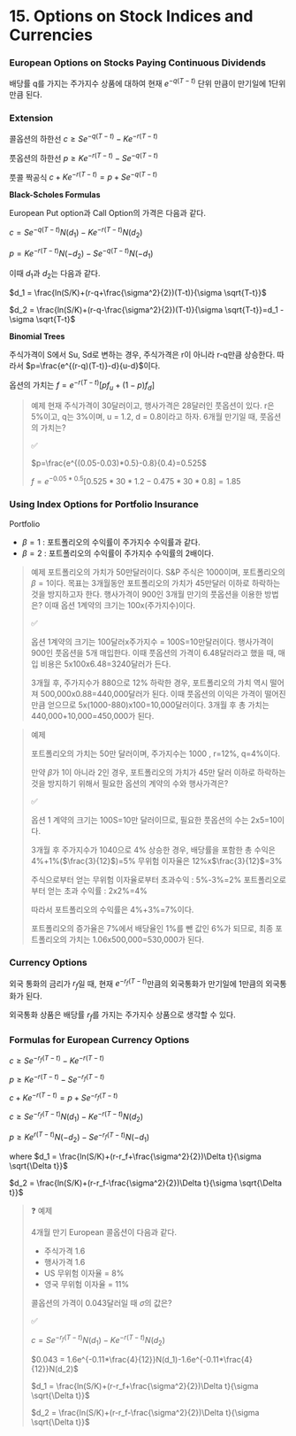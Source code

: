 # 15. Options on Stock Indices and Currencies

### European Options on Stocks Paying Continuous Dividends

배당률 q를 가지는 주가지수 상품에 대하여 현재 $e^{-q(T-t)}$ 단위 만큼이 만기일에 1단위만큼 된다.

### Extension

콜옵션의 하한선
$c \geq Se^{-q(T-t)} - Ke^{-r(T-t)}$

풋옵션의 하한선
$p \geq Ke^{-r(T-t)}-Se^{-q(T-t)}$

풋콜 짝공식
$c+Ke^{-r(T-t)}=p + Se^{-q(T-t)}$

**Black-Scholes Formulas**

European Put option과 Call Option의 가격은 다음과 같다.

$c = Se^{-q(T-t)}N(d_1)-Ke^{-r(T-t)}N(d_2)$

$p = Ke^{-r(T-t)}N(-d_2)-Se^{-q(T-t)}N(-d_1)$

이때 $d_1$과 $d_2$는 다음과 같다.

$d_1 = \frac{ln(S/K)+(r-q+\frac{\sigma^2}{2})(T-t)}{\sigma \sqrt{T-t}}$

$d_2 = \frac{ln(S/K)+(r-q-\frac{\sigma^2}{2})(T-t)}{\sigma \sqrt{T-t}}=d_1 - \sigma \sqrt{T-t}$

**Binomial Trees**

주식가격이 S에서 Su, Sd로 변하는 경우, 주식가격은 r이 아니라 r-q만큼 상승한다. 따라서 $p=\frac{e^{(r-q)(T-t)}-d}{u-d}$이다.

옵션의 가치는 $f = e^{-r(T-t)}[pf_u + (1-p)f_d]$

>예제
>현재 주식가격이 30달러이고, 행사가격은 28달러인 풋옵션이 있다. r은 5%이고, q는 3%이며, u = 1.2, d = 0.8이라고 하자. 6개월 만기일 때, 풋옵션의 가치는?
>
>✅
>
>$p=\frac{e^{(0.05-0.03)*0.5}-0.8}{0.4}=0.525$
>
>$f=e^{-0.05*0.5}[0.525*30*1.2-0.475*30*0.8]=1.85$

### Using Index Options for Portfolio Insurance

Portfolio

- $\beta = 1$ : 포트폴리오의 수익률이 주가지수 수익률과 같다.
- $\beta =2$ : 포트폴리오의 수익률이 주가지수 수익률의 2배이다.

>예제
>포트폴리오의 가치가 50만달러이다. S&P 주식은 1000이며, 포트폴리오의 $\beta=1$이다. 
>목표는 3개월동안 포트폴리오의 가치가 45만달러 이하로 하락하는 것을 방지하고자 한다.
>행사가격이 900인 3개월 만기의 풋옵션을 이용한 방법은? 이때 옵션 1계약의 크기는 100x(주가지수)이다.
>
>✅
>
>옵션 1계약의 크기는 100달러x주가지수 = 100S=10만달러이다.
>행사가격이 900인 풋옵션을 5개 매입한다. 이때 풋옵션의 가격이 6.48달러라고 했을 때, 매입 비용은 5x100x6.48=3240달러가 든다.
>
>3개월 후, 주가지수가 880으로 12% 하락한 경우, 포트폴리오의 가치 역시 떨어져 500,000x0.88=440,000달러가 된다. 이때 풋옵션의 이익은 가격이 떨어진 만큼 얻으므로 5x(1000-880)x100=10,000달러이다. 3개월 후 총 가치는 440,000+10,000=450,000가 된다.



> 예제 
>
> 포트폴리오의 가치는 50만 달러이며, 주가지수는 1000 , r=12%, q=4%이다.
>
> 만약 $\beta$가 1이 아니라 2인 경우, 포트폴리오의 가치가 45만 달러 이하로 하락하는 것을 방지하기 위해서 필요한 옵션의 계약의 수와 행사가격은?
>
> ✅
>
> 옵션 1 계약의 크기는 100S=10만 달러이므로, 필요한 풋옵션의 수는 2x5=10이다. 
>
> 3개월 후 주가지수가 1040으로 4% 상승한 경우, 배당률을 포함한 총 수익은 4%+1%($\frac{3}{12}$)=5%
> 무위험 이자율은 12%x$\frac{3}{12}$=3%
>
> 주식으로부터 얻는 무위험 이자율로부터 초과수익 : 5%-3%=2%
> 포트폴리오로부터 얻는 초과 수익률 : 2x2%=4%
>
> 따라서 포트폴리오의 수익률은 4%+3%=7%이다.
>
> 포트폴리오의 증가율은 7%에서 배당율인 1%를 뺀 값인 6%가 되므로, 최종 포트폴리오의 가치는 1.06x500,000=530,000가 된다.

### Currency Options

외국 통화의 금리가 $r_f$일 때, 현재 $e^{-r_f(T-t)}$만큼의 외국통화가 만기일에 1만큼의 외국통화가 된다.

외국통화 상품은 배당률 $r_f$를 가지는 주가지수 상품으로 생각할 수 있다. 

### Formulas for European Currency Options

$c \geq Se^{-r_f(T-t)}-Ke^{-r(T-t)}$

$p \geq Ke^{-r(T-t)}-Se^{-r_f(T-t)}$

$c+Ke^{-r(T-t)}=p+Se^{-r_f(T-t)}$



$c \geq Se^{-r_f(T-t)}N(d_1)-Ke^{-r(T-t)}N(d_2)$

$p \geq Ke^{r(T-t)}N(-d_2)-Se^{-r_f(T-t)}N(-d_1)$

where
$d_1 = \frac{ln(S/K)+(r-r_f+\frac{\sigma^2}{2})\Delta t}{\sigma \sqrt{\Delta t}}$

$d_2 = \frac{ln(S/K)+(r-r_f-\frac{\sigma^2}{2})\Delta t}{\sigma \sqrt{\Delta t}}$

> ❓ 예제
>
> 4개월 만기 European 콜옵션이 다음과 같다. 
>
> - 주식가격 1.6
> - 행사가격 1.6
> - US 무위험 이자율 = 8%
> - 영국 무위험 이자율 = 11%
>
> 콜옵션의 가격이 0.043달러일 때 $\sigma$의 값은?
>
> ✅
>
> $c = Se^{-r_f(T-t)}N(d_1)-Ke^{-r(T-t)}N(d_2)$
>
> $0.043 = 1.6e^{-0.11*\frac{4}{12}}N(d_1)-1.6e^{-0.11*\frac{4}{12}}N(d_2)$
>
> $d_1 = \frac{ln(S/K)+(r-r_f+\frac{\sigma^2}{2})\Delta t}{\sigma \sqrt{\Delta t}}$
>
> $d_2 = \frac{ln(S/K)+(r-r_f-\frac{\sigma^2}{2})\Delta t}{\sigma \sqrt{\Delta t}}$
